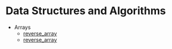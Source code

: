 # Data Structures and Algorithms
* Arrays
  * [reverse_array](src/main/java/arrays/ArrayReverse.java)
  * [reverse_array](src/main/java/arrays/ArrayShift.java)
